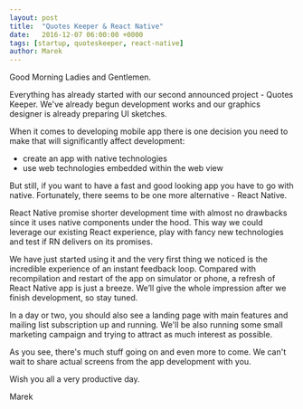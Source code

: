 ```yaml
---
layout: post
title:  "Quotes Keeper & React Native"
date:   2016-12-07 06:00:00 +0000
tags: [startup, quoteskeeper, react-native]
author: Marek
---
```


Good Morning Ladies and Gentlemen.

Everything has already started with our second announced project - Quotes Keeper.
We've already begun development works and our graphics designer is already preparing UI sketches.

When it comes to developing mobile app there is one decision you need to make that will significantly affect development: 

- create an app with native technologies
- use web technologies embedded within the web view

But still, if you want to have a fast and good looking app you have to go with native. Fortunately, there seems to be one more alternative - React Native.

React Native promise shorter development time with almost no drawbacks since it uses native components under the hood. This way we could leverage our existing React experience, play with fancy new technologies and test if RN delivers on its promises.

We have just started using it and the very first thing we noticed is the incredible experience of an instant feedback loop. Compared with recompilation and restart of the app on simulator or phone, a refresh of React Native app is just a breeze. We’ll give the whole impression after we finish development, so stay tuned.

In a day or two, you should also see a landing page with main features and mailing list subscription up and running. We'll be also running some small marketing campaign and trying to attract as much interest as possible.

As you see, there's much stuff going on and even more to come. We can't wait to share actual screens from the app development with you.

Wish you all a very productive day.

Marek